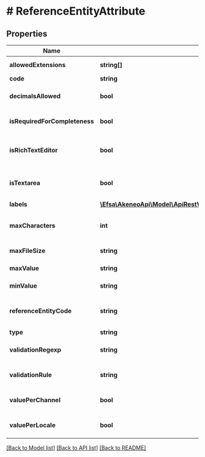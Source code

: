 # # ReferenceEntityAttribute

## Properties

Name | Type | Description | Notes
------------ | ------------- | ------------- | -------------
**allowedExtensions** | **string[]** | Extensions allowed when the attribute type is &#x60;image&#x60; | [optional]
**code** | **string** | Attribute code |
**decimalsAllowed** | **bool** | Whether decimals are allowed when the attribute type is &#x60;number&#x60; | [optional] [default to false]
**isRequiredForCompleteness** | **bool** | Whether the attribute should be part of the record&#39;s completeness calculation | [optional] [default to false]
**isRichTextEditor** | **bool** | Whether the UI should display a rich text editor instead of a simple text area when the attribute type is &#x60;text&#x60; | [optional]
**isTextarea** | **bool** | Whether the UI should display a text area instead of a simple field when the attribute type is &#x60;text&#x60; | [optional] [default to false]
**labels** | [**\Efsa\AkeneoApi\Model\ApiRestV1AssetFamiliesAssetFamilyCodeAttributesLabels**](ApiRestV1AssetFamiliesAssetFamilyCodeAttributesLabels.md) |  | [optional]
**maxCharacters** | **int** | Maximum number of characters allowed for the value of the attribute when the attribute type is &#x60;text&#x60; | [optional]
**maxFileSize** | **string** | Max file size in MB when the attribute type is &#x60;image&#x60; | [optional]
**maxValue** | **string** | Maximum value allowed when the attribute type is &#x60;number&#x60; | [optional]
**minValue** | **string** | Minimum value allowed when the attribute type is &#x60;number&#x60; | [optional]
**referenceEntityCode** | **string** | Code of the linked reference entity when the attribute type is &#x60;reference_entity_single_link&#x60; or &#x60;reference_entity_multiple_links&#x60; | [optional]
**type** | **string** | Attribute type |
**validationRegexp** | **string** | Regexp expression used to validate the attribute value when the attribute type is &#x60;text&#x60; | [optional]
**validationRule** | **string** | Validation rule type used to validate the attribute value when the attribute type is &#x60;text&#x60; | [optional] [default to VALIDATION_RULE_NONE]
**valuePerChannel** | **bool** | Whether the attribute is scopable, i.e. can have one value by channel | [optional] [default to false]
**valuePerLocale** | **bool** | Whether the attribute is localizable, i.e. can have one value by locale | [optional] [default to false]

[[Back to Model list]](../../README.md#models) [[Back to API list]](../../README.md#endpoints) [[Back to README]](../../README.md)
